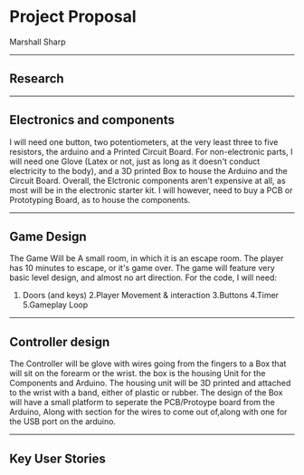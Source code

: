 # Project Proposal

Marshall Sharp

---------------
## Research


---------------
## Electronics and components


I will need one button, two potentiometers, at the very least three to five resistors, the arduino and a Printed Circuit Board.
For non-electronic parts, I will need one Glove (Latex or not, just as long as it doesn't conduct electricity to the body), and a 3D printed Box to house the Arduino and the Circuit Board.
Overall, the Elctronic components aren't expensive at all, as most will be in the electronic starter kit. I will however, need to buy a PCB or Prototyping Board, as to house the components.

---------------
## Game Design

The Game Will be A small room, in which it is an escape room. The player has 10 minutes to escape, or it's game over.
The game will feature very basic level design, and almost no art direction. For the code, I will need:

1. Doors (and keys)
2.Player Movement & interaction
3.Buttons
4.Timer
5.Gameplay Loop

---------------
## Controller design

The Controller will be glove with wires going from the fingers to a Box that will sit on the forearm or the wrist. the box is the housing Unit for the Components and Arduino.
The housing unit will be 3D printed and attached to the wrist with a band, either of plastic or rubber. The design of the Box will have a small platform to seperate the PCB/Protoype board from the Arduino, Along with section for the wires to come out of,along with one for the USB port on the arduino.

---------------
## Key User Stories